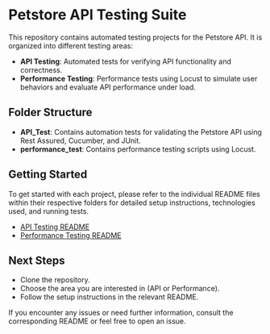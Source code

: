 # Petstore API Testing Suite

This repository contains automated testing projects for the Petstore API. It is organized into different testing areas:

- **API Testing**: Automated tests for verifying API functionality and correctness.
- **Performance Testing**: Performance tests using Locust to simulate user behaviors and evaluate API performance under load.

## Folder Structure
- **API_Test**: Contains automation tests for validating the Petstore API using Rest Assured, Cucumber, and JUnit.
- **performance_test**: Contains performance testing scripts using Locust.

## Getting Started
To get started with each project, please refer to the individual README files within their respective folders for detailed setup instructions, technologies used, and running tests.

- [API Testing README](./API_Test/README.md)
- [Performance Testing README](./performance_test/README.md)

## Next Steps
- Clone the repository.
- Choose the area you are interested in (API or Performance).
- Follow the setup instructions in the relevant README.

If you encounter any issues or need further information, consult the corresponding README or feel free to open an issue.